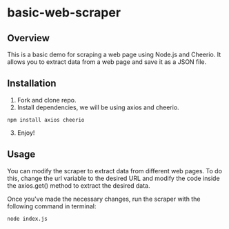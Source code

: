 # basic-web-scraper
## Overview
This is a basic demo for scraping a web page using Node.js and Cheerio. It allows you to extract data from a web page and save it as a JSON file.

## Installation
1. Fork and clone repo.
2. Install dependencies, we will be using axios and cheerio.
```
npm install axios cheerio
```
3. Enjoy!

## Usage
You can modify the scraper to extract data from different web pages. To do this, change the url variable to the desired URL and modify the code inside the axios.get() method to extract the desired data.

Once you've made the necessary changes, run the scraper with the following command in terminal:

```
node index.js
```
